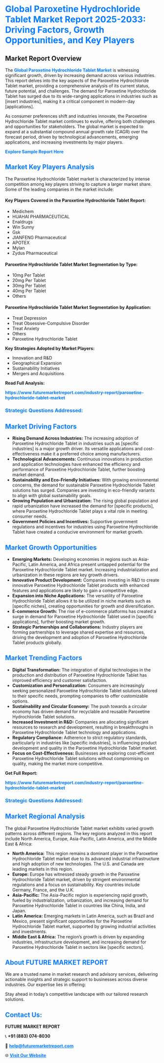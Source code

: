 <h1 style="color: #007BFF;">Global Paroxetine Hydrochloride Tablet Market Report 2025-2033: Driving Factors, Growth Opportunities, and Key Players</h1>

<section id="overview">
<h2>Market Report Overview</h2>
<p>The <a href="https://www.futuremarketreport.com/industry-report/paroxetine-hydrochloride-tablet-market" style="color: #007BFF; text-decoration: none;"><strong>Global Paroxetine Hydrochloride Tablet Market</strong></a> is witnessing significant growth, driven by increasing demand across various industries. This report delves into the key aspects of the Paroxetine Hydrochloride Tablet market, providing a comprehensive analysis of its current status, future potential, and challenges. The demand for Paroxetine Hydrochloride Tablet has surged due to its wide-ranging applications in industries such as [insert industries], making it a critical component in modern-day [applications].</p>
<p>As consumer preferences shift and industries innovate, the Paroxetine Hydrochloride Tablet market continues to evolve, offering both challenges and opportunities for stakeholders. The global market is expected to expand at a substantial compound annual growth rate (CAGR) over the forecast period, driven by technological advancements, emerging applications, and increasing investments by major players.</p>
</section>

<section id="overview">
<p><a href="https://www.futuremarketreport.com/request-sample/reportId=123592" style="color: #007BFF; text-decoration: none;"><strong>Explore Sample Report Here</strong></a></p>
</section>

<section id="key-players">
<h2 style="color: #007BFF;">Market Key Players Analysis</h2>
<p>The Paroxetine Hydrochloride Tablet market is characterized by intense competition among key players striving to capture a larger market share. Some of the leading companies in the market include:</p>
<h4>Key Players Covered in the Paroxetine Hydrochloride Tablet Report:</h4>
<ul><li>Medichem</li><li>HUAHAI PHARMACEUTICAL</li><li>Enaldrugs</li><li>Win Sunny</li><li>Gsk</li><li>JIANFENG Pharmaceutical</li><li>APOTEX</li><li>Mylan</li><li>Zydus Pharmaceutical</li></ul>
<h4>Paroxetine Hydrochloride Tablet Market Segmentation by Type:</h4>
<ul><li>10mg Per Tablet</li><li>20mg Per Tablet</li><li>30mg Per Tablet</li><li>40mg Per Tablet</li><li>Others</li></ul>

<h4>Paroxetine Hydrochloride Tablet Market Segmentation by Application:</h4>
<ul><li>Treat Depression</li><li>Treat Obsessive-Compulsive Disorder</li><li>Treat Anxiety</li><li>Others</li><li>Paroxetine Hydrochloride Tablet</li></ul>
<p><strong>Key Strategies Adopted by Market Players:</strong></p>
<ul>
<li>Innovation and R&D</li>
<li>Geographical Expansion</li>
<li>Sustainability Initiatives</li>
<li>Mergers and Acquisitions</li>
</ul>
</section>

<section>
<p><strong>Read Full Analysis: </strong></p><a href="https://www.futuremarketreport.com/industry-report/paroxetine-hydrochloride-tablet-market" style="color: #007BFF; text-decoration: none;"><strong>https://www.futuremarketreport.com/industry-report/paroxetine-hydrochloride-tablet-market</strong></a>
<h3 style="color: #007BFF;">Strategic Questions Addressed:</h3>
</section>

<section id="driving-factors">
<h2 style="color: #007BFF;">Market Driving Factors</h2>
<ul>
<li><strong>Rising Demand Across Industries:</strong> The increasing adoption of Paroxetine Hydrochloride Tablet in industries such as [specific industries] is a major growth driver. Its versatile applications and cost-effectiveness make it a preferred choice among manufacturers.</li>
<li><strong>Technological Advancements:</strong> Continuous innovations in production and application technologies have enhanced the efficiency and performance of Paroxetine Hydrochloride Tablet, further boosting market demand.</li>
<li><strong>Sustainability and Eco-Friendly Initiatives:</strong> With growing environmental concerns, the demand for sustainable Paroxetine Hydrochloride Tablet solutions has surged. Companies are investing in eco-friendly variants to align with global sustainability goals.</li>
<li><strong>Growing Population and Urbanization:</strong> The rising global population and rapid urbanization have increased the demand for [specific products], where Paroxetine Hydrochloride Tablet plays a vital role in meeting consumer needs.</li>
<li><strong>Government Policies and Incentives:</strong> Supportive government regulations and incentives for industries using Paroxetine Hydrochloride Tablet have created a conducive environment for market growth.</li>
</ul>
</section>

<section id="growth-opportunities">
<h2 style="color: #007BFF;">Market Growth Opportunities</h2>
<ul>
<li><strong>Emerging Markets:</strong> Developing economies in regions such as Asia-Pacific, Latin America, and Africa present untapped potential for the Paroxetine Hydrochloride Tablet market. Increasing industrialization and urbanization in these regions are key growth drivers.</li>
<li><strong>Innovative Product Development:</strong> Companies investing in R&D to create innovative Paroxetine Hydrochloride Tablet products with enhanced features and applications are likely to gain a competitive edge.</li>
<li><strong>Expansion into Niche Applications:</strong> The versatility of Paroxetine Hydrochloride Tablet allows it to be utilized in niche markets such as [specific niches], creating opportunities for growth and diversification.</li>
<li><strong>E-commerce Growth:</strong> The rise of e-commerce platforms has created a surge in demand for Paroxetine Hydrochloride Tablet used in [specific applications], further boosting market growth.</li>
<li><strong>Strategic Partnerships and Collaborations:</strong> Industry players are forming partnerships to leverage shared expertise and resources, driving the development and adoption of Paroxetine Hydrochloride Tablet products globally.</li>
</ul>
</section>

<section id="trending-factors">
<h2 style="color: #007BFF;">Market Trending Factors</h2>
<ul>
<li><strong>Digital Transformation:</strong> The integration of digital technologies in the production and distribution of Paroxetine Hydrochloride Tablet has improved efficiency and customer satisfaction.</li>
<li><strong>Customization and Personalization:</strong> Consumers are increasingly seeking personalized Paroxetine Hydrochloride Tablet solutions tailored to their specific needs, prompting companies to offer customizable options.</li>
<li><strong>Sustainability and Circular Economy:</strong> The push towards a circular economy has driven demand for recyclable and reusable Paroxetine Hydrochloride Tablet solutions.</li>
<li><strong>Increased Investment in R&D:</strong> Companies are allocating significant resources to research and development, resulting in breakthroughs in Paroxetine Hydrochloride Tablet technology and applications.</li>
<li><strong>Regulatory Compliance:</strong> Adherence to strict regulatory standards, particularly in industries like [specific industries], is influencing product development and quality in the Paroxetine Hydrochloride Tablet market.</li>
<li><strong>Focus on Cost-Effectiveness:</strong> Businesses are exploring cost-efficient Paroxetine Hydrochloride Tablet solutions without compromising on quality, making the market more competitive.</li>
</ul>
</section>

<section>
<p><strong>Get Full Report: </strong></p><a href="https://www.futuremarketreport.com/industry-report/paroxetine-hydrochloride-tablet-market" style="color: #007BFF; text-decoration: none;"><strong>https://www.futuremarketreport.com/industry-report/paroxetine-hydrochloride-tablet-market</strong></a>
<h3 style="color: #007BFF;">Strategic Questions Addressed:</h3>
</section>


<section id="regional-analysis">
<h2 style="color: #007BFF;">Market Regional Analysis</h2>
<p>The global Paroxetine Hydrochloride Tablet market exhibits varied growth patterns across different regions. The key regions analyzed in this report include North America, Europe, Asia-Pacific, Latin America, and the Middle East & Africa:</p>
<ul>
<li><strong>North America:</strong> This region remains a dominant player in the Paroxetine Hydrochloride Tablet market due to its advanced industrial infrastructure and high adoption of new technologies. The U.S. and Canada are leading markets in this region.</li>
<li><strong>Europe:</strong> Europe has witnessed steady growth in the Paroxetine Hydrochloride Tablet market, driven by stringent environmental regulations and a focus on sustainability. Key countries include Germany, France, and the U.K.</li>
<li><strong>Asia-Pacific:</strong> The Asia-Pacific region is experiencing rapid growth, fueled by industrialization, urbanization, and increasing demand for Paroxetine Hydrochloride Tablet in countries like China, India, and Japan.</li>
<li><strong>Latin America:</strong> Emerging markets in Latin America, such as Brazil and Mexico, present significant opportunities for the Paroxetine Hydrochloride Tablet market, supported by growing industrial activities and investments.</li>
<li><strong>Middle East & Africa:</strong> The region’s growth is driven by expanding industries, infrastructure development, and increasing demand for Paroxetine Hydrochloride Tablet in sectors like [specific sectors].</li>
</ul>
</section>

<footer>
<h2 style="color: #007BFF;">About FUTURE MARKET REPORT</h2>
<p>We are a trusted name in market research and advisory services, delivering actionable insights and strategic support to businesses across diverse industries. Our expertise lies in offering:</p>

<p>Stay ahead in today’s competitive landscape with our tailored research solutions.</p>

<h2 style="color: #007BFF;">Contact Us:</h2>
<p><strong>FUTURE MARKET REPORT</strong></p>
<p>📞 <strong>+91 (883) 074-8030</strong></p>
<p>📧 <strong><a href="mailto:help@futuremarketreport.com" style="color: #007BFF;">help@futuremarketreport.com</a></strong></p>
<p>🌐 <strong><a href="https://www.futuremarketreport.com/" style="color: #007BFF;">Visit Our Website</a></strong></p>
</footer>